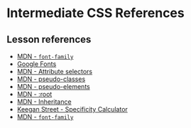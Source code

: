 <h1>
  <span class="headline">Intermediate CSS</span>
  <span class="subhead">References</span>
</h1>

## Lesson references

- [MDN - `font-family`](https://developer.mozilla.org/en-US/docs/Web/CSS/font-family)
- [Google Fonts](https://fonts.google.com/)
- [MDN - Attribute selectors](https://developer.mozilla.org/en-US/docs/Web/CSS/Attribute_selectors)
- [MDN - pseudo-classes](https://developer.mozilla.org/en-US/docs/Web/CSS/pseudo-classes)
- [MDN - pseudo-elements](https://developer.mozilla.org/en-US/docs/Web/CSS/Pseudo-elements)
- [MDN - :root](https://developer.mozilla.org/en-US/docs/Web/CSS/:root)
- [MDN - Inheritance](https://developer.mozilla.org/en-US/docs/Web/CSS/Inheritance)
- [Keegan Street - Specificity Calculator](https://specificity.keegan.st/)
- [MDN - `font-family`](https://developer.mozilla.org/en-US/docs/Web/CSS/font-family)

